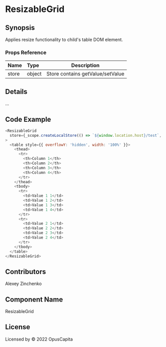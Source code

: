 # ResizableGrid

## Synopsis

Applies resize functionality to child's table DOM element.

### Props Reference

| Name                          | Type                   | Description                                     |
|-------------------------------|:-----------------------|-------------------------------------------------|
| store                         | object                 | Store contains getValue/setValue

## Details

...

## Code Example

```js
<ResizableGrid
  store={_scope.createLocalStore(() => `${window.location.host}/test`, [1/2, 0.25, 0.10, 0.15])}
>
  <table style={{ overflowY: 'hidden', width: '100%' }}>
    <thead>
      <tr>
        <th>Column 1</th>
        <th>Column 2</th>
        <th>Column 3</th>
        <th>Column 4</th>
      </tr>
    </thead>
    <tbody>
      <tr>
        <td>Value 1 1</td>
        <td>Value 1 2</td>
        <td>Value 1 3</td>
        <td>Value 1 4</td>
      </tr>
      <tr>
        <td>Value 2 1</td>
        <td>Value 2 2</td>
        <td>Value 2 3</td>
        <td>Value 2 4</td>
      </tr>
    </tbody>
  </table>
</ResizableGrid>
```

## Contributors

Alexey Zinchenko

## Component Name

ResizableGrid

## License

Licensed by © 2022 OpusCapita
